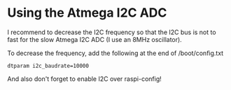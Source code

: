 # Using the Atmega I2C ADC

I recommend to decrease the I2C frequency so that the I2C bus is not to fast for the slow Atmega I2C ADC (I use an 8MHz oscillator).

To decrease the frequency, add the following at the end of /boot/config.txt

~~~
dtparam i2c_baudrate=10000
~~~


And also don't forget to enable I2C over raspi-config!
